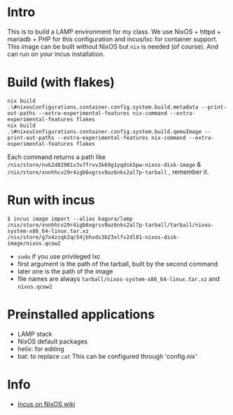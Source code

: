 # Intro
This is to build a LAMP environment for my class. We use NixOS + httpd + mariadb + PHP for this configuration and incus/lxc for container support.\
This image can be built without NixOS but `nix` is needed (of course). And can run on your incus installation.
# Build (with flakes)
```
nix build .\#nixosConfigurations.container.config.system.build.metadata --print-out-paths --extra-experimental-features nix-command --extra-experimental-features flakes
nix build .\#nixosConfigurations.container.config.system.build.qemuImage --print-out-paths --extra-experimental-features nix-command --extra-experimental-features flakes
```
Each command returns a path like `/nix/store/nvk2d02901x3v7frvv3k69g1yqdsk5pw-nixos-disk-image` & ` /nix/store/xnnhhcv29r4igb6xgrsx9az6nks2al7p-tarball` , remember it.

# Run with incus
```
$ incus image import --alias kagura/lamp /nix/store/xnnhhcv29r4igb6xgrsx9az6nks2al7p-tarball/tarball/nixos-system-x86_64-linux.tar.xz /nix/store/g7x4zzqk2qc54jbhxds3b23xlfv2dl81-nixos-disk-image/nixos.qcow2
```
- `sudo` if you use privileged lxc
- first argument is the path of the tarball, built by the second command
- later one is the path of the image
- file names are always `tarball/nixos-system-x86_64-linux.tar.xz` and `nixos.qcow2` 

# Preinstalled applications
- LAMP stack
- NixOS default packages
- helix: for editing
- bat: to replace `cat`
This can be configured through 'config.nix'

# Info
- [Incus on NixOS wiki](https://wiki.nixos.org/wiki/Incus)
